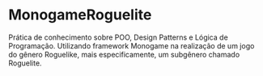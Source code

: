 # MonogameRoguelite
Prática de conhecimento sobre POO, Design Patterns e Lógica de Programação. Utilizando framework Monogame na realização de um jogo do gênero Roguelike, mais especificamente, um subgênero chamado Roguelite.
